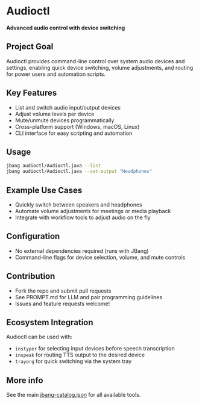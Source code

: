 # Audioctl

**Advanced audio control with device switching**

## Project Goal

Audioctl provides command-line control over system audio devices and settings, enabling quick device switching, volume adjustments, and routing for power users and automation scripts.

## Key Features

- List and switch audio input/output devices
- Adjust volume levels per device
- Mute/unmute devices programmatically
- Cross-platform support (Windows, macOS, Linux)
- CLI interface for easy scripting and automation

## Usage

```sh
jbang audioctl/Audioctl.java --list
jbang audioctl/Audioctl.java --set-output "Headphones"
```

## Example Use Cases

- Quickly switch between speakers and headphones
- Automate volume adjustments for meetings or media playback
- Integrate with workflow tools to adjust audio on the fly

## Configuration

- No external dependencies required (runs with JBang)
- Command-line flags for device selection, volume, and mute controls

## Contribution

- Fork the repo and submit pull requests
- See PROMPT.md for LLM and pair programming guidelines
- Issues and feature requests welcome!

## Ecosystem Integration

Audioctl can be used with:
- `instyper` for selecting input devices before speech transcription
- `inspeak` for routing TTS output to the desired device
- `trayorg` for quick switching via the system tray

## More info

See the main [jbang-catalog.json](../jbang-catalog.json) for all available tools. 